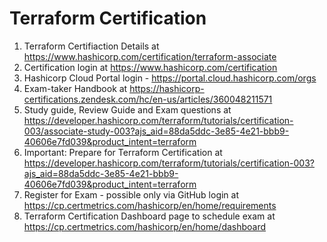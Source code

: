 # Terraform Certification

1. Terraform Certifiaction Details at https://www.hashicorp.com/certification/terraform-associate
2. Certification login at https://www.hashicorp.com/certification
3. Hashicorp Cloud Portal login - https://portal.cloud.hashicorp.com/orgs
4. Exam-taker Handbook at https://hashicorp-certifications.zendesk.com/hc/en-us/articles/360048211571
5. Study guide, Review Guide and Exam questions at https://developer.hashicorp.com/terraform/tutorials/certification-003/associate-study-003?ajs_aid=88da5ddc-3e85-4e21-bbb9-40606e7fd039&product_intent=terraform
6. Important: Prepare for Terraform Certification at https://developer.hashicorp.com/terraform/tutorials/certification-003?ajs_aid=88da5ddc-3e85-4e21-bbb9-40606e7fd039&product_intent=terraform
7. Register for Exam - possible only via GitHub login at https://cp.certmetrics.com/hashicorp/en/home/requirements
8. Terraform Certification Dashboard page to schedule exam at https://cp.certmetrics.com/hashicorp/en/home/dashboard

